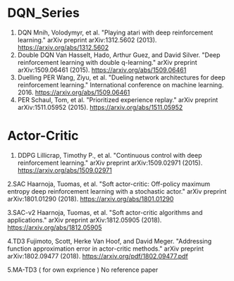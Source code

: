 # DQN_Series
1. DQN 
Mnih, Volodymyr, et al. "Playing atari with deep reinforcement learning." arXiv preprint arXiv:1312.5602 (2013).
https://arxiv.org/abs/1312.5602
2. Double DQN
Van Hasselt, Hado, Arthur Guez, and David Silver. "Deep reinforcement learning with double q-learning." arXiv preprint arXiv:1509.06461 (2015).
https://arxiv.org/abs/1509.06461
3. Duelling PER
Wang, Ziyu, et al. "Dueling network architectures for deep reinforcement learning." International conference on machine learning. 2016.
https://arxiv.org/abs/1509.06461
4. PER
Schaul, Tom, et al. "Prioritized experience replay." arXiv preprint arXiv:1511.05952 (2015).
https://arxiv.org/abs/1511.05952

# Actor-Critic
1. DDPG
Lillicrap, Timothy P., et al. "Continuous control with deep reinforcement learning." arXiv preprint arXiv:1509.02971 (2015).
https://arxiv.org/abs/1509.02971

2.SAC
Haarnoja, Tuomas, et al. "Soft actor-critic: Off-policy maximum entropy deep reinforcement learning with a stochastic actor." arXiv preprint arXiv:1801.01290 (2018).
https://arxiv.org/abs/1801.01290

3.SAC-v2
Haarnoja, Tuomas, et al. "Soft actor-critic algorithms and applications." arXiv preprint arXiv:1812.05905 (2018).
https://arxiv.org/abs/1812.05905

4.TD3
Fujimoto, Scott, Herke Van Hoof, and David Meger. "Addressing function approximation error in actor-critic methods." arXiv preprint arXiv:1802.09477 (2018).
https://arxiv.org/pdf/1802.09477.pdf

5.MA-TD3 ( for own exprience )
No reference paper

